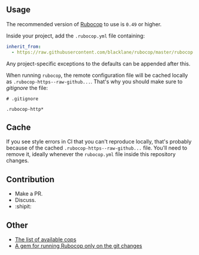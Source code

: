 ## Usage

The recommended version of [Rubocop](https://github.com/bbatsov/rubocop) to use is `0.49` or higher.

Inside your project, add the `.rubocop.yml` file containing:

```yml
inherit_from:
  - https://raw.githubusercontent.com/blacklane/rubocop/master/rubocop.yml
```

Any project-specific exceptions to the defaults can be appended after this.

When running `rubocop`, the remote configuration file will be cached locally as `.rubocop-https--raw-github...`. That's why you should make sure to *gitignore* the file:

```
# .gitignore

.rubocop-http*
```

## Cache

If you see style errors in CI that you can't reproduce locally, that's probably because of the cached `.rubocop-https--raw-github...` file. You'll need to remove it, ideally whenever the `rubocop.yml` file inside this repository changes.

## Contribution

- Make a PR.
- Discuss.
- :shipit:

## Other

- [The list of available cops](https://github.com/bbatsov/rubocop/blob/master/manual/cops.md)
- [A gem for running Rubocop only on the git changes](https://github.com/m4i/rubocop-git)
